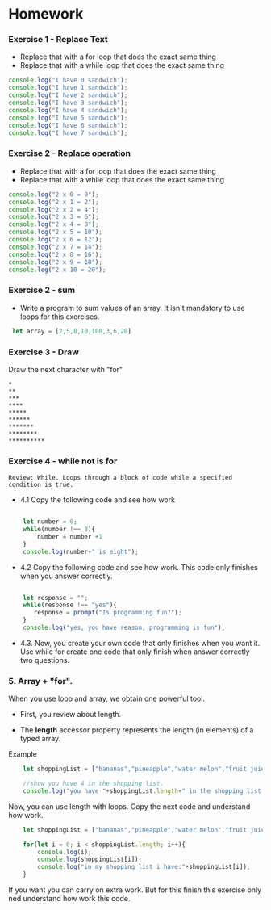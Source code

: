 # Homework

### Exercise 1 - Replace Text

- Replace that with a for loop that does the exact same thing
- Replace that with a while loop that does the exact same thing

```javascript
console.log("I have 0 sandwich");
console.log("I have 1 sandwich");
console.log("I have 2 sandwich");
console.log("I have 3 sandwich");
console.log("I have 4 sandwich");
console.log("I have 5 sandwich");
console.log("I have 6 sandwich");
console.log("I have 7 sandwich");
```


### Exercise 2 - Replace operation

- Replace that with a for loop that does the exact same thing
- Replace that with a while loop that does the exact same thing

```javascript
console.log("2 x 0 = 0");
console.log("2 x 1 = 2");
console.log("2 x 2 = 4");
console.log("2 x 3 = 6");
console.log("2 x 4 = 8");
console.log("2 x 5 = 10");
console.log("2 x 6 = 12");
console.log("2 x 7 = 14");
console.log("2 x 8 = 16");
console.log("2 x 9 = 18");
console.log("2 x 10 = 20");
```

### Exercise 2 - sum

 - Write a program to sum values of an array.
It isn't mandatory to use loops for this exercises.


```javascript
 let array = [2,5,8,10,100,3,6,20]
```

### Exercise 3 - Draw
Draw the next character with "for"
```
*
**
***
****
*****
******
*******
********
**********
```

### Exercise 4 - while not is for
    Review: While. Loops through a block of code while a specified condition is true.

- 4.1 Copy the following code and see how work
```javascript

    let number = 0;
    while(number !== 8){
        number = number +1
    }
    console.log(number+" is eight");
```


- 4.2 Copy the following code and see how work.
This code only finishes when you answer correctly.
```javascript

    let response = "";
    while(response !== "yes"){
       response = prompt("Is programming fun?");
    }
    console.log("yes, you have reason, programming is fun");
```

- 4.3. Now, you create your own code that only finishes when you want it.
Use while for create one code that only finish when answer correctly two
questions.


### 5. Array + "for".
 When you use loop and array, we obtain one powerful tool.

- First, you review about length.

- The **length** accessor property represents the length (in elements) of a typed array.

Example
```javascript
    let shoppingList = ["bananas","pineapple","water melon","fruit juice"];

    //show you have 4 in the shopping list.
    console.log("you have "+shoppingList.length+" in the shopping list.");
```

Now, you can use length with loops.
Copy the next code and understand how work.
```javascript
    let shoppingList = ["bananas","pineapple","water melon","fruit juice"];

    for(let i = 0; i < shoppingList.length; i++){
        console.log(i);
        console.log(shoppingList[i]);
        console.log("in my shopping list i have:"+shoppingList[i]);
    }

```

If you want you can carry on extra work. But for this finish this exercise only ned understand how
work this code.
